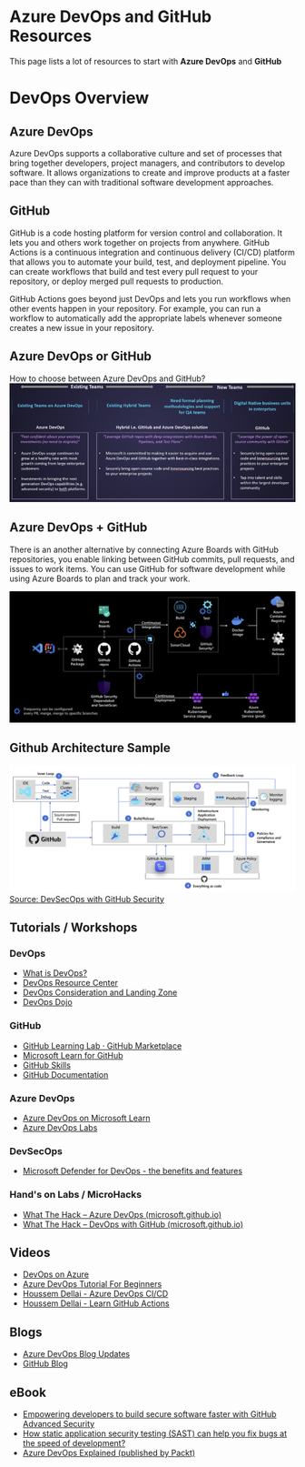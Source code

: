 # Azure DevOps and GitHub Resources

This page lists a lot of resources to start with **Azure DevOps** and **GitHub**

# DevOps Overview

## Azure DevOps

Azure DevOps supports a collaborative culture and set of processes that bring together developers, project managers, and contributors to develop software. It allows organizations to create and improve products at a faster pace than they can with traditional software development approaches.

## GitHub
GitHub is a code hosting platform for version control and collaboration. It lets you and others work together on projects from anywhere.
GitHub Actions is a continuous integration and continuous delivery (CI/CD) platform that allows you to automate your build, test, and deployment pipeline. You can create workflows that build and test every pull request to your repository, or deploy merged pull requests to production.

GitHub Actions goes beyond just DevOps and lets you run workflows when other events happen in your repository. For example, you can run a workflow to automatically add the appropriate labels whenever someone creates a new issue in your repository.

## Azure DevOps or GitHub
How to choose between Azure DevOps and GitHub?
![AzDO GH How to choose](./media/AzDO-GH-HowToChoose.png)

## Azure DevOps + GitHub
There is an another alternative by connecting Azure Boards with GitHub repositories, you enable linking between GitHub commits, pull requests, and issues to work items. You can use GitHub for software development while using Azure Boards to plan and track your work. 

![DevSecOps](./media/devsecops.png)


## Github Architecture Sample
![GitHub Architecture](./media/github-architecture.png)
[Source: DevSecOps with GitHub Security](https://learn.microsoft.com/en-us/azure/architecture/solution-ideas/articles/devsecops-in-github)


## Tutorials / Workshops

### DevOps
 - [What is DevOps?](https://learn.microsoft.com/en-us/devops/what-is-devops)
 - [DevOps Resource Center](https://learn.microsoft.com/en-us/devops/)
 - [DevOps Consideration and Landing Zone](https://learn.microsoft.com/en-us/azure/cloud-adoption-framework/ready/considerations/devops-principles-and-practices)
 - [DevOps Dojo](https://devblogs.microsoft.com/devops/intro-of-devops-dojo/)


### GitHub
 - [GitHub Learning Lab · GitHub Marketplace](https://github.com/marketplace/github-learning-lab)
 - [Microsoft Learn for GitHub](https://learn.microsoft.com/en-us/training/github/)
 - [GitHub Skills](https://skills.github.com/)
 - [GitHub Documentation](https://docs.github.com/en)

### Azure DevOps
 - [Azure DevOps on Microsoft Learn](https://learn.microsoft.com/en-us/training/browse/?expanded=azure&products=azure-devops)
 - [Azure DevOps Labs](https://www.azuredevopslabs.com/)
 
### DevSecOps
 - [Microsoft Defender for DevOps - the benefits and features](https://learn.microsoft.com/en-us/azure/defender-for-cloud/defender-for-devops-introduction)
 
### Hand's on Labs / MicroHacks
 - [What The Hack – Azure DevOps (microsoft.github.io)](https://microsoft.github.io/WhatTheHack/010-AzureDevOps/)
 - [What The Hack – DevOps with GitHub (microsoft.github.io)](https://microsoft.github.io/WhatTheHack/031-DevOpsWithGitHub/)


## Videos

 - [DevOps on Azure](https://www.youtube.com/@AzureDevOps)
 - [Azure DevOps Tutorial For Beginners](https://www.youtube.com/playlist?list=PLaFzfwmPR7_Ifxq-udm66fhReFeGOe2x_)
 - [Houssem Dellai - Azure DevOps CI/CD](https://www.youtube.com/playlist?list=PLpbcUe4chE7_J_la3FlruUfAN1ec7H_bR)
 - [Houssem Dellai - Learn GitHub Actions](https://www.youtube.com/playlist?list=PLpbcUe4chE7-6zbykHL9ASi3zlP5PHROo)

## Blogs

 - [Azure DevOps Blog Updates](https://devblogs.microsoft.com/devops/category/community/)
 - [GitHub Blog](https://github.blog/)

## eBook

 - [Empowering developers to build secure software faster with GitHub Advanced Security](https://resources.github.com/security/secure-software-faster-ebook/)
 - [How static application security testing (SAST) can help you fix bugs at the speed of development?](https://resources.github.com/security/sast/?submitted=true)
 - [Azure DevOps Explained (published by Packt)](https://github.com/PacktPublishing/Learning-Azure-DevOps---B16392)



